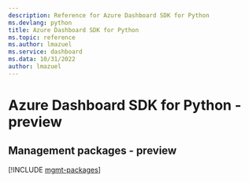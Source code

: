 ```yaml
---
description: Reference for Azure Dashboard SDK for Python
ms.devlang: python
title: Azure Dashboard SDK for Python
ms.topic: reference
ms.author: lmazuel
ms.service: dashboard
ms.data: 10/31/2022
author: lmazuel
---
```

# Azure Dashboard SDK for Python - preview

## Management packages - preview
[!INCLUDE [mgmt-packages](dashboard-mgmt-index.md)]